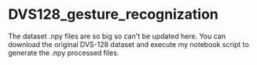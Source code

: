 # DVS128_gesture_recognization

The dataset .npy files are so big so can't be updated here. You can download the original DVS-128 dataset and execute my notebook script to generate the .npy processed files.
